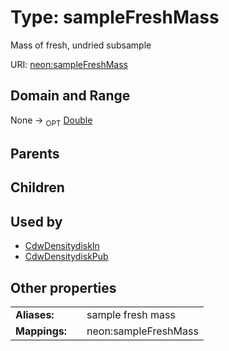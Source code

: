 
# Type: sampleFreshMass


Mass of fresh, undried subsample

URI: [neon:sampleFreshMass](https://data.neonscience.org/sampleFreshMass)


## Domain and Range

None ->  <sub>OPT</sub> [Double](types/Double.md)

## Parents


## Children


## Used by

 * [CdwDensitydiskIn](CdwDensitydiskIn.md)
 * [CdwDensitydiskPub](CdwDensitydiskPub.md)

## Other properties

|  |  |  |
| --- | --- | --- |
| **Aliases:** | | sample fresh mass |
| **Mappings:** | | neon:sampleFreshMass |

